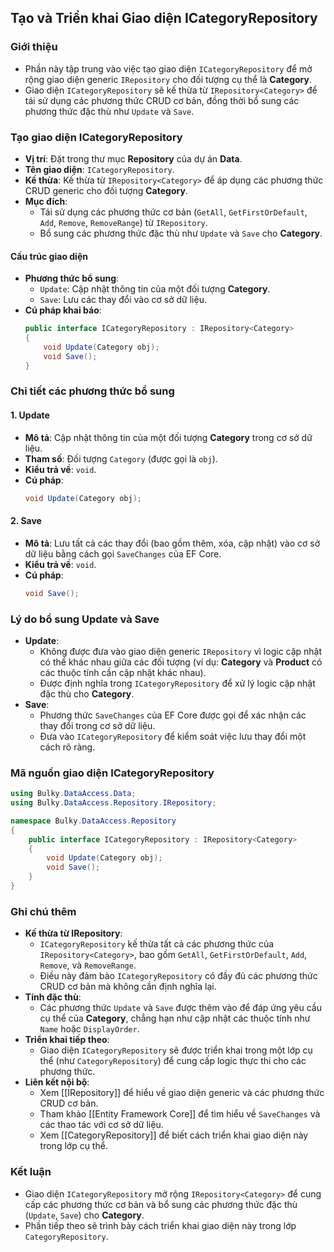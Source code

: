 ## Tạo và Triển khai Giao diện ICategoryRepository

### Giới thiệu
- Phần này tập trung vào việc tạo giao diện `ICategoryRepository` để mở rộng giao diện generic `IRepository` cho đối tượng cụ thể là **Category**.
- Giao diện `ICategoryRepository` sẽ kế thừa từ `IRepository<Category>` để tái sử dụng các phương thức CRUD cơ bản, đồng thời bổ sung các phương thức đặc thù như `Update` và `Save`.

### Tạo giao diện ICategoryRepository
- **Vị trí**: Đặt trong thư mục **Repository** của dự án **Data**.
- **Tên giao diện**: `ICategoryRepository`.
- **Kế thừa**: Kế thừa từ `IRepository<Category>` để áp dụng các phương thức CRUD generic cho đối tượng **Category**.
- **Mục đích**:
  - Tái sử dụng các phương thức cơ bản (`GetAll`, `GetFirstOrDefault`, `Add`, `Remove`, `RemoveRange`) từ `IRepository`.
  - Bổ sung các phương thức đặc thù như `Update` và `Save` cho **Category**.

#### Cấu trúc giao diện
- **Phương thức bổ sung**:
  - `Update`: Cập nhật thông tin của một đối tượng **Category**.
  - `Save`: Lưu các thay đổi vào cơ sở dữ liệu.
- **Cú pháp khai báo**:
  ```csharp
  public interface ICategoryRepository : IRepository<Category>
  {
      void Update(Category obj);
      void Save();
  }
  ```

### Chi tiết các phương thức bổ sung
#### 1. Update
- **Mô tả**: Cập nhật thông tin của một đối tượng **Category** trong cơ sở dữ liệu.
- **Tham số**: Đối tượng `Category` (được gọi là `obj`).
- **Kiểu trả về**: `void`.
- **Cú pháp**:
  ```csharp
  void Update(Category obj);
  ```

#### 2. Save
- **Mô tả**: Lưu tất cả các thay đổi (bao gồm thêm, xóa, cập nhật) vào cơ sở dữ liệu bằng cách gọi `SaveChanges` của EF Core.
- **Kiểu trả về**: `void`.
- **Cú pháp**:
  ```csharp
  void Save();
  ```

### Lý do bổ sung Update và Save
- **Update**:
  - Không được đưa vào giao diện generic `IRepository` vì logic cập nhật có thể khác nhau giữa các đối tượng (ví dụ: **Category** và **Product** có các thuộc tính cần cập nhật khác nhau).
  - Được định nghĩa trong `ICategoryRepository` để xử lý logic cập nhật đặc thù cho **Category**.
- **Save**:
  - Phương thức `SaveChanges` của EF Core được gọi để xác nhận các thay đổi trong cơ sở dữ liệu.
  - Đưa vào `ICategoryRepository` để kiểm soát việc lưu thay đổi một cách rõ ràng.

### Mã nguồn giao diện ICategoryRepository
```csharp
using Bulky.DataAccess.Data;
using Bulky.DataAccess.Repository.IRepository;

namespace Bulky.DataAccess.Repository
{
    public interface ICategoryRepository : IRepository<Category>
    {
        void Update(Category obj);
        void Save();
    }
}
```

### Ghi chú thêm
- **Kế thừa từ IRepository**:
  - `ICategoryRepository` kế thừa tất cả các phương thức của `IRepository<Category>`, bao gồm `GetAll`, `GetFirstOrDefault`, `Add`, `Remove`, và `RemoveRange`.
  - Điều này đảm bảo `ICategoryRepository` có đầy đủ các phương thức CRUD cơ bản mà không cần định nghĩa lại.
- **Tính đặc thù**:
  - Các phương thức `Update` và `Save` được thêm vào để đáp ứng yêu cầu cụ thể của **Category**, chẳng hạn như cập nhật các thuộc tính như `Name` hoặc `DisplayOrder`.
- **Triển khai tiếp theo**:
  - Giao diện `ICategoryRepository` sẽ được triển khai trong một lớp cụ thể (như `CategoryRepository`) để cung cấp logic thực thi cho các phương thức.
- **Liên kết nội bộ**:
  - Xem [[IRepository]] để hiểu về giao diện generic và các phương thức CRUD cơ bản.
  - Tham khảo [[Entity Framework Core]] để tìm hiểu về `SaveChanges` và các thao tác với cơ sở dữ liệu.
  - Xem [[CategoryRepository]] để biết cách triển khai giao diện này trong lớp cụ thể.

### Kết luận
- Giao diện `ICategoryRepository` mở rộng `IRepository<Category>` để cung cấp các phương thức cơ bản và bổ sung các phương thức đặc thù (`Update`, `Save`) cho **Category**.
- Phần tiếp theo sẽ trình bày cách triển khai giao diện này trong lớp `CategoryRepository`.